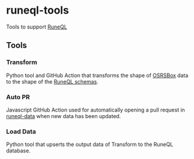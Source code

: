 # runeql-tools

Tools to support [RuneQL](https://github.com/schmidlidev/runeql)

## Tools

### Transform

Python tool and GitHub Action that transforms the shape of [OSRSBox](https://github.com/osrsbox/osrsbox-db) data to the shape of the [RuneQL schemas](https://www.runeql.com/schema/).

### Auto PR

Javascript GitHub Action used for automatically opening a pull request in [runeql-data](https://github.com/schmidlidev/runeql-data) when new data has been updated.

### Load Data

Python tool that upserts the output data of Transform to the RuneQL database.
